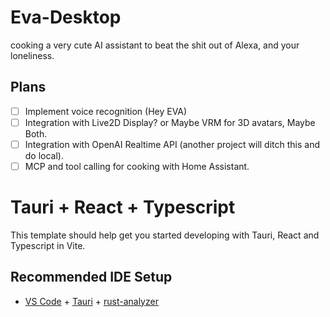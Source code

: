 # Eva-Desktop

cooking a very cute AI assistant to beat the shit out of Alexa, and your loneliness.

## Plans

- [ ] Implement voice recognition (Hey EVA)
- [ ] Integration with Live2D Display? or Maybe VRM for 3D avatars, Maybe Both.
- [ ] Integration with OpenAI Realtime API (another project will ditch this and do local).
- [ ] MCP and tool calling for cooking with Home Assistant.

# Tauri + React + Typescript

This template should help get you started developing with Tauri, React and Typescript in Vite.

## Recommended IDE Setup

- [VS Code](https://code.visualstudio.com/) + [Tauri](https://marketplace.visualstudio.com/items?itemName=tauri-apps.tauri-vscode) + [rust-analyzer](https://marketplace.visualstudio.com/items?itemName=rust-lang.rust-analyzer)
